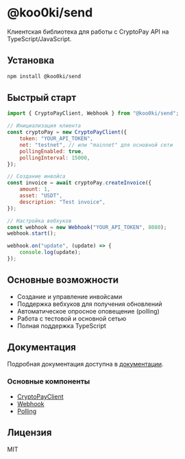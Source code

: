 # @koo0ki/send

Клиентская библиотека для работы с CryptoPay API на TypeScript/JavaScript.

## Установка

```bash
npm install @koo0ki/send
```

## Быстрый старт

```javascript
import { CryptoPayClient, Webhook } from "@koo0ki/send";

// Инициализация клиента
const cryptoPay = new CryptoPayClient({
    token: "YOUR_API_TOKEN",
    net: "testnet", // или "mainnet" для основной сети
    pollingEnabled: true,
    pollingInterval: 15000,
});

// Создание инвойса
const invoice = await cryptoPay.createInvoice({
    amount: 1,
    asset: "USDT",
    description: "Test invoice",
});

// Настройка вебхуков
const webhook = new Webhook("YOUR_API_TOKEN", 8080);
webhook.start();

webhook.on("update", (update) => {
    console.log(update);
});
```

## Основные возможности

- Создание и управление инвойсами
- Поддержка вебхуков для получения обновлений
- Автоматическое опросное оповещение (polling)
- Работа с тестовой и основной сетью
- Полная поддержка TypeScript

## Документация

Подробная документация доступна в [документации](https://github.com/koo0ki/send/tree/main/docs).

### Основные компоненты

- [CryptoPayClient](https://github.com/koo0ki/send/tree/main/docs/CryptoPayClient.md)
- [Webhook](https://github.com/koo0ki/send/tree/main/docs/Webhook.md)
- [Polling](https://github.com/koo0ki/send/tree/main/docs/Polling.md)

## Лицензия

MIT
